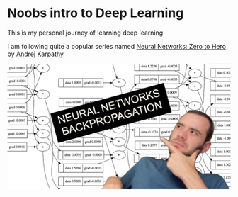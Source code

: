 # Noobs intro to Deep Learning

This is my personal journey of learning deep learning

I am following quite a popular series named [Neural Networks: Zero to Hero](https://www.youtube.com/playlist?list=PLAqhIrjkxbuWI23v9cThsA9GvCAUhRvKZ) by [Andrej Karpathy](https://karpathy.ai)

<p align="center">
  <img src="https://github.com/rudrodip/noobs-intro-to-dl/blob/main/karpathy-sensei.png" />
</p>
